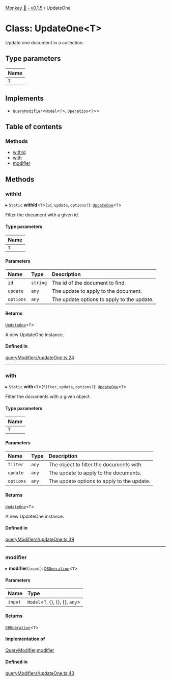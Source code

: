 [Monkey 🐒 - v0.1.5](../README.md) / UpdateOne

# Class: UpdateOne<T\>

Update one document in a collection.

## Type parameters

| Name |
| :------ |
| `T` |

## Implements

- [`QueryModifier`](../interfaces/QueryModifier.md)<`Model`<`T`\>, [`Operation`](../interfaces/Operation.md)<`T`\>\>

## Table of contents

### Methods

- [withId](UpdateOne.md#withid)
- [with](UpdateOne.md#with)
- [modifier](UpdateOne.md#modifier)

## Methods

### withId

▸ `Static` **withId**<`T`\>(`id`, `update`, `options?`): [`UpdateOne`](UpdateOne.md)<`T`\>

Filter the document with a given id.

#### Type parameters

| Name |
| :------ |
| `T` |

#### Parameters

| Name | Type | Description |
| :------ | :------ | :------ |
| `id` | `string` | The id of the document to find. |
| `update` | `any` | The update to apply to the document. |
| `options` | `any` | The update options to apply to the update. |

#### Returns

[`UpdateOne`](UpdateOne.md)<`T`\>

A new UpdateOne instance.

#### Defined in

[queryModifiers/updateOne.ts:24](https://github.com/bpisano/monkey/blob/9279d43/src/queryModifiers/updateOne.ts#L24)

___

### with

▸ `Static` **with**<`T`\>(`filter`, `update`, `options?`): [`UpdateOne`](UpdateOne.md)<`T`\>

Filter the documents with a given object.

#### Type parameters

| Name |
| :------ |
| `T` |

#### Parameters

| Name | Type | Description |
| :------ | :------ | :------ |
| `filter` | `any` | The object to filter the documents with. |
| `update` | `any` | The update to apply to the documents. |
| `options` | `any` | The update options to apply to the update. |

#### Returns

[`UpdateOne`](UpdateOne.md)<`T`\>

A new UpdateOne instance.

#### Defined in

[queryModifiers/updateOne.ts:39](https://github.com/bpisano/monkey/blob/9279d43/src/queryModifiers/updateOne.ts#L39)

___

### modifier

▸ **modifier**(`input`): [`DBOperation`](DBOperation.md)<`T`\>

#### Parameters

| Name | Type |
| :------ | :------ |
| `input` | `Model`<`T`, {}, {}, {}, `any`\> |

#### Returns

[`DBOperation`](DBOperation.md)<`T`\>

#### Implementation of

[QueryModifier](../interfaces/QueryModifier.md).[modifier](../interfaces/QueryModifier.md#modifier)

#### Defined in

[queryModifiers/updateOne.ts:43](https://github.com/bpisano/monkey/blob/9279d43/src/queryModifiers/updateOne.ts#L43)
